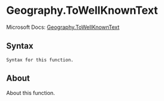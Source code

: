 # Geography.ToWellKnownText

Microsoft Docs: [Geography.ToWellKnownText](https://docs.microsoft.com/en-us/powerquery-m/geography-towellknowntext)

## Syntax

```
Syntax for this function.
```

## About

About this function.

